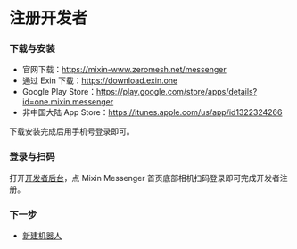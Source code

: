 # 注册开发者

### 下载与安装

- 官网下载：https://mixin-www.zeromesh.net/messenger
- 通过 Exin 下载：https://download.exin.one
- Google Play Store：https://play.google.com/store/apps/details?id=one.mixin.messenger
- 非中国大陆 App Store：https://itunes.apple.com/us/app/id1322324266

下载安装完成后用手机号登录即可。

### 登录与扫码

打开[开发者后台](/dashboard)，点 Mixin Messenger 首页底部相机扫码登录即可完成开发者注册。

### 下一步

- [新建机器人](./create)